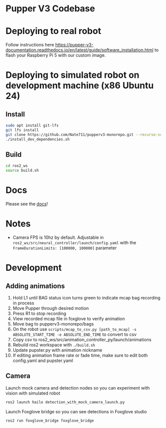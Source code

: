 # Pupper V3 Codebase

# Deploying to real robot
Follow instructions here https://pupper-v3-documentation.readthedocs.io/en/latest/guide/software_installation.html to flash your Raspberry Pi 5 with our custom image.

# Deploying to simulated robot on development machine (x86 Ubuntu 24)
## Install 
```sh
sudo apt install git-lfs
git lfs install
git clone https://github.com/Nate711/pupperv3-monorepo.git --recurse-submodules
./install_dev_dependencies.sh
```

## Build
```sh
cd ros2_ws
source build.sh
```

# Docs

Please see the [docs](https://pupper-v3-documentation.readthedocs.io/en/latest/)!

# Notes
* Camera FPS is 10hz by default. Adjustable in `ros2_ws/src/neural_controller/launch/config.yaml` with the `FrameDurationLimits: [100000, 100000]` parameter

# Development

## Adding animations

1. Hold L1 until BAG status icon turns green to indicate mcap bag recording in process
1. Move Pupper through desired motion
1. Press R1 to stop recording
1. View recorded mcap file in foxglove to verify animation
1. Move bag to pupperv3-monorepo/bags
1. On the robot use `scripts/mcap_to_csv.py [path_to_mcap] -s ABSOLUTE_START_TIME -e ABSOLUTE_END_TIME` to convert to csv
1. Copy csv to ros2_ws/src/animation_controller_py/launch/animations
1. Rebuild ros2 workspace with `./build.sh`
1. Update pupster.py with animation nickname
1. If editing animation frame rate or fade time, make sure to edit both config.yaml and pupster.yaml

## Camera
Launch mock camera and detection nodes so you can experiment with vision with simulated robot
```sh
ros2 launch hailo detection_with_mock_camera_launch.py
```

Launch Foxglove bridge so you can see detections in Foxglove studio
```sh
ros2 run foxglove_bridge foxglove_bridge
```